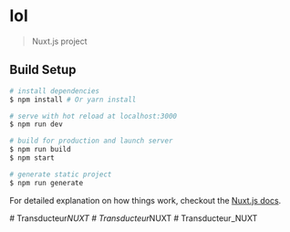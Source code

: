 # lol

> Nuxt.js project

## Build Setup

``` bash
# install dependencies
$ npm install # Or yarn install

# serve with hot reload at localhost:3000
$ npm run dev

# build for production and launch server
$ npm run build
$ npm start

# generate static project
$ npm run generate
```

For detailed explanation on how things work, checkout the [Nuxt.js docs](https://github.com/nuxt/nuxt.js).

#   T r a n s d u c t e u r _ N U X T  
 #   T r a n s d u c t e u r _ N U X T  
 #   T r a n s d u c t e u r _ N U X T  
 